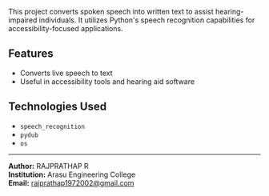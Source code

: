 This project converts spoken speech into written text to assist hearing-impaired individuals. It utilizes Python's speech recognition capabilities for accessibility-focused applications.

## Features
- Converts live speech to text
- Useful in accessibility tools and hearing aid software

## Technologies Used
- `speech_recognition`
- `pydub`
- `os`

---
**Author:** RAJPRATHAP R  
**Institution:** Arasu Engineering College  
**Email:** rajprathap1972002@gmail.com

